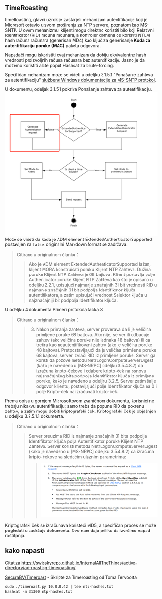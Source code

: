 ## TimeRoasting

timeRoasting, glavni uzrok je zastarjeli mehanizam autentifikacije koji je Microsoft ostavio u svom proširenju za NTP servere, poznatom kao MS-SNTP. U ovom mehanizmu, klijenti mogu direktno koristiti bilo koji Relativni Identifikator (RID) računa računara, a kontroler domena će koristiti NTLM hash računa računara (generisan MD4) kao ključ za generisanje **Koda za autentifikaciju poruke (MAC)** paketa odgovora.

Napadači mogu iskoristiti ovaj mehanizam da dobiju ekvivalentne hash vrednosti proizvoljnih računa računara bez autentifikacije. Jasno je da možemo koristiti alate poput Hashcat za brute-forcing.

Specifičan mehanizam može se videti u odeljku 3.1.5.1 "Ponašanje zahteva za autentifikaciju" [službene Windows dokumentacije za MS-SNTP protokol](https://winprotocoldoc.z19.web.core.windows.net/MS-SNTP/%5bMS-SNTP%5d.pdf).

U dokumentu, odeljak 3.1.5.1 pokriva Ponašanje zahteva za autentifikaciju.
![](../../images/Pasted%20image%2020250709114508.png)
Može se videti da kada je ADM element ExtendedAuthenticatorSupported postavljen na `false`, originalni Markdown format se zadržava.

>Citirano u originalnom članku：
>>Ako je ADM element ExtendedAuthenticatorSupported lažan, klijent MORA konstruisati poruku Klijent NTP Zahteva. Dužina poruke Klijent NTP Zahteva je 68 bajtova. Klijent postavlja polje Authenticator poruke Klijent NTP Zahteva kao što je opisano u odeljku 2.2.1, upisujući najmanje značajnih 31 bit vrednosti RID u najmanje značajnih 31 bit podpolja Identifikator ključa autentifikatora, a zatim upisujući vrednost Selektor ključa u najznačajniji bit podpolja Identifikator ključa.

U odeljku 4 dokumenta Primeri protokola tačka 3

>Citirano u originalnom članku：
>>3. Nakon primanja zahteva, server proverava da li je veličina primljene poruke 68 bajtova. Ako nije, server ili odbacuje zahtev (ako veličina poruke nije jednaka 48 bajtova) ili ga tretira kao neautentifikovani zahtev (ako je veličina poruke 48 bajtova). Pretpostavljajući da je veličina primljene poruke 68 bajtova, server izvlači RID iz primljene poruke. Server ga koristi da pozove metodu NetrLogonComputeServerDigest (kako je navedeno u [MS-NRPC] odeljku 3.5.4.8.2) da izračuna kripto-čekove i odabere kripto-ček na osnovu najznačajnijeg bita podpolja Identifikator ključa iz primljene poruke, kako je navedeno u odeljku 3.2.5. Server zatim šalje odgovor klijentu, postavljajući polje Identifikator ključa na 0 i polje Kripto-ček na izračunati kripto-ček.

Prema opisu u gornjem Microsoftovom zvaničnom dokumentu, korisnici ne trebaju nikakvu autentifikaciju; samo treba da popune RID da pokrenu zahtev, a zatim mogu dobiti kriptografski ček. Kriptografski ček je objašnjen u odeljku 3.2.5.1.1 dokumenta.

>Citirano u originalnom članku：
>>Server preuzima RID iz najmanje značajnih 31 bita podpolja Identifikator ključa polja Autentifikator poruke Klijent NTP Zahteva. Server koristi metodu NetrLogonComputeServerDigest (kako je navedeno u [MS-NRPC] odeljku 3.5.4.8.2) da izračuna kripto-čekove sa sledećim ulaznim parametrima:
>>>![](../../images/Pasted%20image%2020250709115757.png)

Kriptografski ček se izračunava koristeći MD5, a specifičan proces se može pogledati u sadržaju dokumenta. Ovo nam daje priliku da izvršimo napad roštiljanja.

## kako napasti

Citat za https://swisskyrepo.github.io/InternalAllTheThings/active-directory/ad-roasting-timeroasting/

[SecuraBV/Timeroast](https://github.com/SecuraBV/Timeroast) - Skripte za Timeroasting od Toma Tervoorta
```
sudo ./timeroast.py 10.0.0.42 | tee ntp-hashes.txt
hashcat -m 31300 ntp-hashes.txt
```

